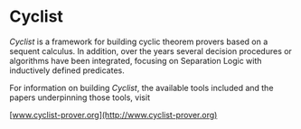 Cyclist
================

*Cyclist* is a framework for building cyclic theorem provers based on a sequent calculus.
In addition, over the years several decision procedures or algorithms have been integrated,
focusing on Separation Logic with inductively defined predicates.

For information on building *Cyclist*, the available tools included and the papers 
underpinning those tools, visit

[www.cyclist-prover.org](http://www.cyclist-prover.org)


